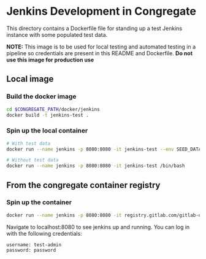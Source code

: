 # Jenkins Development in Congregate

This directory contains a Dockerfile file for standing up a test Jenkins instance with some populated test data.

**NOTE:** This image is to be used for local testing and automated testing in a pipeline so credentials are present in this README and Dockerfile. **Do not use this image for production use**

## Local image

### Build the docker image

```bash
cd $CONGREGATE_PATH/docker/jenkins
docker build -t jenkins-test .
```

### Spin up the local container

```bash
# With test data
docker run --name jenkins -p 8080:8080 -it jenkins-test --env SEED_DATA=true /bin/bash

# Without test data
docker run --name jenkins -p 8080:8080 -it jenkins-test /bin/bash
```

## From the congregate container registry

### Spin up the container

```bash
docker run --name jenkins -p 8080:8080 -it registry.gitlab.com/gitlab-org/professional-services-automation/tools/migration/congregate/jenkins-seed:latest /bin/bash
```

Navigate to localhost:8080 to see jenkins up and running. You can log in with the following credentials:

```
username: test-admin
password: password
```

